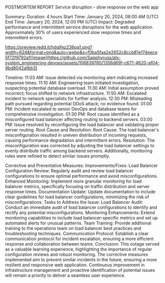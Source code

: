 POSTMORTEM REPORT 
Service disruption - slow response on the web app


Summary:
Duration: 4 hours
Start Time: January 20, 2024, 08:00 AM (UTC)
End Time: January 20, 2024, 12:00 PM (UTC)
Impact: Degraded performance and intermittent service disruptions for the web application. Approximately 30% of users experienced slow response times and intermittent errors.



https://preview.redd.it/hdqjfez236pa1.png?width=624&format=png&auto=webp&s=f0ba5faa2e2652c8ccb81e174eece5f72f9792a1![image](https://github.com/Sapphyruss/alx-system_engineering-devops/assets/106839780/1358d69f-c671-4620-af04-9bd8042afbb3)






Timeline:
11:03 AM: Issue detected via monitoring alert indicating increased response times.
11:10 AM: Engineering team initiated investigation, suspecting potential database overload.
11:30 AM: Initial assumption proved incorrect; focus shifted to network infrastructure.
11:50 AM: Escalated incident to network specialists for further analysis.
12:30 PM: Misleading path pursued regarding potential DDoS attack; no evidence found.
01:00 PM: Incident escalated to senior DevOps and database teams for comprehensive investigation.
01:30 PM: Root cause identified as a misconfigured load balancer affecting routing to backend servers.
03:00 PM: Issue resolved by reconfiguring the load balancer and validating proper server routing.
Root Cause and Resolution:
Root Cause: The load balancer's misconfiguration resulted in uneven distribution of incoming requests, causing performance degradation and intermittent errors.
Resolution: The misconfiguration was corrected by adjusting the load balancer settings to evenly distribute traffic among backend servers. Additionally, monitoring rules were refined to detect similar issues promptly.








Corrective and Preventative Measures:
Improvements/Fixes:
Load Balancer Configuration Review: Regularly audit and review load balancer configurations to ensure optimal performance and avoid misconfigurations.
Enhanced Monitoring: Implement more granular monitoring for load balancer metrics, specifically focusing on traffic distribution and server response times.
Documentation Update: Update documentation to include clear guidelines for load balancer configurations, minimizing the risk of misconfigurations.
Tasks to Address the Issue:
Load Balancer Audit: Conduct an immediate audit of load balancer configurations to identify and rectify any potential misconfigurations.
Monitoring Enhancements: Extend monitoring capabilities to include load balancer-specific metrics and set up automated alerts for unusual patterns.
Team Training: Provide additional training to the operations team on load balancer best practices and troubleshooting techniques.
Communication Protocol: Establish a clear communication protocol for incident escalation, ensuring a more efficient response and collaboration between teams.
Conclusion: 
This outage served as a valuable learning experience, highlighting the importance of regular configuration reviews and robust monitoring. The corrective measures implemented aim to prevent similar incidents in the future, ensuring a more resilient and responsive web application. Continuous improvement in infrastructure management and proactive identification of potential issues will remain a priority to deliver a seamless user experience.



